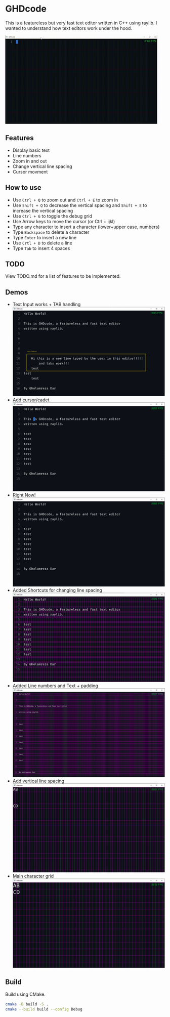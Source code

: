 # GHDcode

This is a featureless but very fast text editor written in C++ using raylib.
I wanted to understand how text editors work under the hood.

<!-- ![demo image](images/demo_cursor.png) -->
![demo gif](images/demov1.gif)

## Features

- Display basic text
- Line numbers
- Zoom in and out
- Change vertical line spacing
- Cursor movment

## How to use

- Use `Ctrl + Q` to zoom out and `Ctrl + E` to zoom in
- Use `Shift + Q` to decrease the vertical spacing and `Shift + E` to increase the vertical spacing
- Use `Ctrl + G` to toggle the debug grid
- Use Arrow keys to move the cursor (or Ctrl + ijkl)
- Type any character to insert a character (lower+upper case, numbers)
- Type `Backspace` to delete a character
- Type `Enter` to insert a new line
- Use `Crtl + D` to delete a line
- Type `Tab` to insert 4 spaces

## TODO

View TODO.md for a list of features to be implemented.

## Demos

- Text Input works + TAB handling
    ![demo image](images/tabs_text_input.png)
- Add cursor/cadet
    ![demo image](images/demo_cursor.png)
- Right Now!
    ![demo image](images/demo_charbased.png)
- Added Shortcuts for changing line spacing
    ![demo image](images/demo_charbased_grid.png)
- Added Line numbers and Text + padding
    ![demo image](images/demo_linespacing_and_text.png)
- Add vertical line spacing 
    ![demo image](images/demo_linespacing.png)
- Main character grid 
    ![demo image](images/demo_grid_2.png)

## Build

Build using CMake.

```sh
cmake -B build -S .
cmake --build build --config Debug
```
